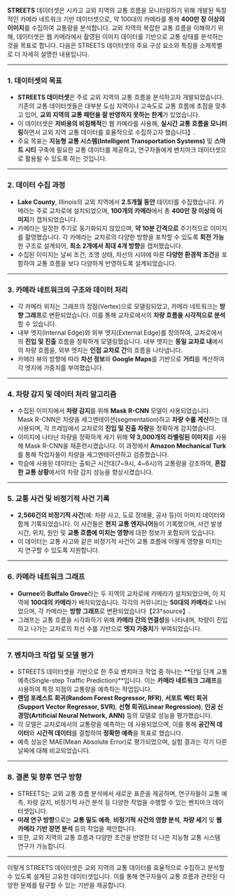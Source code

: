 
**STREETS** 데이터셋은 시카고 교외 지역의 교통 흐름을 모니터링하기 위해 개발된 독창적인 카메라 네트워크 기반 데이터셋으로, 약 100대의 카메라를 통해 **400만 장 이상의 이미지**를 수집하여 교통량을 분석합니다. 교외 지역의 복잡한 교통 흐름을 이해하기 위해, 데이터셋은 웹 카메라에서 촬영된 이미지 데이터를 기반으로 교통 상태를 분석하는 것을 목표로 합니다. 다음은 STREETS 데이터셋의 주요 구성 요소와 특징을 소제목별로 더 자세히 설명한 내용입니다.

---

### 1. **데이터셋의 목표**

- **STREETS 데이터셋**은 주로 교외 지역의 교통 흐름을 분석하고자 개발되었습니다. 기존의 교통 데이터셋들은 대부분 도심 지역이나 고속도로 교통 흐름에 초점을 맞추고 있어, **교외 지역의 교통 패턴을 잘 반영하지 못하는 한계**가 있었습니다.
- 이 데이터셋은 **저비용의 비침해적**인 웹 카메라를 사용해, **실시간 교통 흐름을 모니터링**하면서 교외 지역 교통 데이터를 효율적으로 수집하고자 했습니다】.
- 주요 목표는 **지능형 교통 시스템(Intelligent Transportation Systems)** 및 **스마트 시티** 구축에 필요한 교통 데이터를 제공하고, 연구자들에게 벤치마크 데이터셋으로 활용될 수 있도록 하는 것입니다.

---

### 2. **데이터 수집 과정**

- **Lake County**, Illinois의 교외 지역에서 **2.5개월 동안** 데이터를 수집했습니다. 카메라는 주로 교차로에 설치되었으며, **100개의 카메라**에서 총 **400만 장 이상의 이미지**가 캡처되었습니다.
- 카메라는 일정한 주기로 동기화되지 않았으며, **약 10분 간격으로** 주기적으로 이미지를 촬영했습니다. 각 카메라는 교차로의 다양한 방향을 포착할 수 있도록 **회전 가능**한 구조로 설계되어, **최소 2개에서 최대 4개 방향**을 캡처했습니다.
- 수집된 이미지는 날씨 조건, 조명 상태, 차선의 시야에 따른 **다양한 환경적 조건**을 포함하여 교통 흐름을 보다 다양하게 반영하도록 설계되었습니다.

---

### 3. **카메라 네트워크의 구조와 데이터 처리**

- 각 카메라 위치는 그래프의 정점(Vertex)으로 모델링되었고, 카메라 네트워크는 **방향 그래프**로 변환되었습니다. 이를 통해 교차로에서의 **차량 흐름을 시각적으로 분석**할 수 있습니다.
- 내부 엣지(Internal Edge)와 외부 엣지(External Edge)를 정의하여, 교차로에서의 **진입 및 진출** 흐름을 정확하게 모델링했습니다. 내부 엣지는 **동일 교차로 내**에서의 차량 흐름을, 외부 엣지는 **인접 교차로 간**의 흐름을 나타냅니다.
- 카메라 뷰의 방향에 따라 **차선 정보**와 **Google Maps**를 기반으로 **거리**를 계산하여 각 엣지에 가중치를 부여했습니다.

---

### 4. **차량 감지 및 데이터 처리 알고리즘**

- 수집된 이미지에서 **차량 감지**를 위해 **Mask R-CNN** 모델이 사용되었습니다. Mask R-CNN은 차량을 세그멘테이션(segmentation)하고 **차량 수를 계산**하는 데 사용되며, 각 프레임에서 교차로의 **진입 및 진출 차량**을 정확하게 감지했습니다.
- 이미지에 나타난 차량을 정확하게 세기 위해 **약 3,000개의 라벨링된 이미지**를 사용해 Mask R-CNN을 재훈련시켰습니다. 이 과정에서 **Amazon Mechanical Turk**를 통해 작업자들이 차량을 세그멘테이션하고 검증했습니다.
- 학습에 사용된 데이터는 출퇴근 시간대(7~9시, 4~6시)의 교통량을 강조하여, **혼잡한 교통 상황**에서의 차량 감지 성능을 향상시켰습니다.

---

### 5. **교통 사건 및 비정기적 사건 기록**

- **2,566건의 비정기적 사건**(예: 차량 사고, 도로 장애물, 공사 등)이 이미지 데이터와 함께 기록되었습니다. 이 사건들은 **현지 교통 엔지니어**들이 기록했으며, 사건 발생 시간, 위치, 원인 및 **교통 흐름에 미치는 영향**에 대한 정보가 포함되어 있습니다.
- 이 데이터는 교통 사고와 같은 비정기적 사건이 교통 흐름에 어떻게 영향을 미치는지 연구할 수 있도록 지원합니다.

---

### 6. **카메라 네트워크 그래프**

- **Gurnee**와 **Buffalo Grove**라는 두 지역의 교차로에 카메라가 설치되었으며, 이 지역에 **100대의 카메라**가 배치되었습니다. 각각의 커뮤니티는 **50대의 카메라**로 나뉘었으며, 각 카메라는 **방향 그래프**로 변환되었습니다【23†source】.
- 그래프는 교통 흐름을 시각화하기 위해 **카메라 간의 연결성**을 나타내며, 차량이 진입하고 나가는 교차로의 차선 수를 기반으로 **엣지 가중치**가 부여되었습니다.

---

### 7. **벤치마크 작업 및 모델 평가**

- STREETS 데이터셋을 기반으로 한 주요 벤치마크 작업 중 하나는 **단일 단계 교통 예측(Single-step Traffic Prediction)**입니다. 이는 **카메라 네트워크 그래프**를 사용하여 특정 지점의 교통량을 예측하는 작업입니다.
- **랜덤 포레스트 회귀(Random Forest Regressor, RFR)**, **서포트 벡터 회귀(Support Vector Regressor, SVR)**, **선형 회귀(Linear Regression)**, **인공 신경망(Artificial Neural Network, ANN)** 등의 모델로 성능을 평가했습니다. 
- 각 모델은 교차로에서의 교통량을 예측하는 데 사용되었으며, 이를 통해 **공간적 데이터**와 **시간적 데이터**를 결합하여 **정확한 예측**을 목표로 했습니다.
- 예측 성능은 MAE(Mean Absolute Error)로 평가되었으며, 실험 결과는 각기 다른 날짜에 대해 비교되었습니다.

---

### 8. **결론 및 향후 연구 방향**

- STREETS는 교외 교통 흐름 분석에서 새로운 표준을 제공하며, 연구자들이 교통 예측, 차량 감지, 비정기적 사건 분석 등 다양한 작업을 수행할 수 있는 벤치마크 데이터셋입니다.
- **미래 연구 방향**으로는 **교통 밀도 예측**, **비정기적 사건의 영향 분석**, **차량 세기** 및 **웹 카메라 기반 장면 분석** 등의 작업을 제안합니다.
- 또한, 교외 지역의 교통 흐름과 다양한 조건을 반영한 더 나은 지능형 교통 시스템 연구가 가능합니다.

---

이렇게 STREETS 데이터셋은 교외 지역의 교통 데이터를 효율적으로 수집하고 분석할 수 있도록 설계된 고유한 데이터셋입니다. 이를 통해 연구자들이 교통 흐름과 관련된 다양한 문제를 탐구할 수 있는 기반을 제공합니다.
